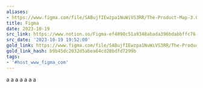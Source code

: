 ```yaml
---
aliases:
- https://www.figma.com/file/SABujfIEwzpa1NuWiVS3RR/The-Product-Map-3.0?type=whiteboard&node-id=2046-13540&t=aaDXgAaMLsZQRQLV-0
title: Figma
date: 2023-10-19
src_link: https://www.notion.so/Figma-ef4098c51a9348abada396bdabbffc76
src_date: '2023-10-19 19:52:00'
gold_link: https://www.figma.com/file/SABujfIEwzpa1NuWiVS3RR/The-Product-Map-3.0?type=whiteboard&node-id=2046-13540&t=aaDXgAaMLsZQRQLV-0
gold_link_hash: b9b45dc2032d5abea64cd28bdfd7299b
tags:
- '#host_www_figma_com'
---
```




a
a
a
a
a
a
a